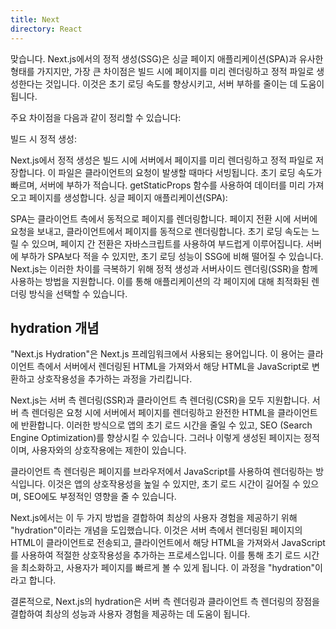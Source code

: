```yaml
---
title: Next
directory: React
---
```


맞습니다. Next.js에서의 정적 생성(SSG)은 싱글 페이지 애플리케이션(SPA)과 유사한 형태를 가지지만, 가장 큰 차이점은 빌드 시에 페이지를 미리 렌더링하고 정적 파일로 생성한다는 것입니다. 이것은 초기 로딩 속도를 향상시키고, 서버 부하를 줄이는 데 도움이 됩니다.

주요 차이점을 다음과 같이 정리할 수 있습니다:

빌드 시 정적 생성:

Next.js에서 정적 생성은 빌드 시에 서버에서 페이지를 미리 렌더링하고 정적 파일로 저장합니다. 이 파일은 클라이언트의 요청이 발생할 때마다 서빙됩니다.
초기 로딩 속도가 빠르며, 서버에 부하가 적습니다.
getStaticProps 함수를 사용하여 데이터를 미리 가져오고 페이지를 생성합니다.
싱글 페이지 애플리케이션(SPA):

SPA는 클라이언트 측에서 동적으로 페이지를 렌더링합니다. 페이지 전환 시에 서버에 요청을 보내고, 클라이언트에서 페이지를 동적으로 렌더링합니다.
초기 로딩 속도는 느릴 수 있으며, 페이지 간 전환은 자바스크립트를 사용하여 부드럽게 이루어집니다.
서버에 부하가 SPA보다 적을 수 있지만, 초기 로딩 성능이 SSG에 비해 떨어질 수 있습니다.
Next.js는 이러한 차이를 극복하기 위해 정적 생성과 서버사이드 렌더링(SSR)을 함께 사용하는 방법을 지원합니다. 이를 통해 애플리케이션의 각 페이지에 대해 최적화된 렌더링 방식을 선택할 수 있습니다.

## hydration 개념

"Next.js Hydration"은 Next.js 프레임워크에서 사용되는 용어입니다. 이 용어는 클라이언트 측에서 서버에서 렌더링된 HTML을 가져와서 해당 HTML을 JavaScript로 변환하고 상호작용성을 추가하는 과정을 가리킵니다.

Next.js는 서버 측 렌더링(SSR)과 클라이언트 측 렌더링(CSR)을 모두 지원합니다. 서버 측 렌더링은 요청 시에 서버에서 페이지를 렌더링하고 완전한 HTML을 클라이언트에 반환합니다. 이러한 방식으로 앱의 초기 로드 시간을 줄일 수 있고, SEO (Search Engine Optimization)를 향상시킬 수 있습니다. 그러나 이렇게 생성된 페이지는 정적이며, 사용자와의 상호작용에는 제한이 있습니다.

클라이언트 측 렌더링은 페이지를 브라우저에서 JavaScript를 사용하여 렌더링하는 방식입니다. 이것은 앱의 상호작용성을 높일 수 있지만, 초기 로드 시간이 길어질 수 있으며, SEO에도 부정적인 영향을 줄 수 있습니다.

Next.js에서는 이 두 가지 방법을 결합하여 최상의 사용자 경험을 제공하기 위해 "hydration"이라는 개념을 도입했습니다. 이것은 서버 측에서 렌더링된 페이지의 HTML이 클라이언트로 전송되고, 클라이언트에서 해당 HTML을 가져와서 JavaScript를 사용하여 적절한 상호작용성을 추가하는 프로세스입니다. 이를 통해 초기 로드 시간을 최소화하고, 사용자가 페이지를 빠르게 볼 수 있게 됩니다. 이 과정을 "hydration"이라고 합니다.

결론적으로, Next.js의 hydration은 서버 측 렌더링과 클라이언트 측 렌더링의 장점을 결합하여 최상의 성능과 사용자 경험을 제공하는 데 도움이 됩니다.
